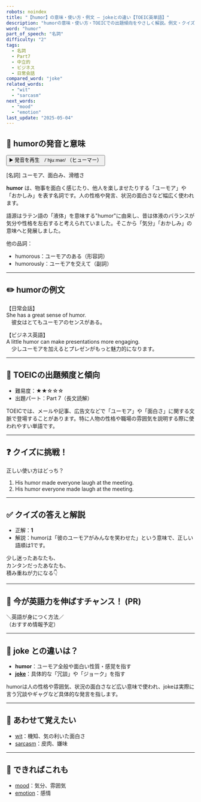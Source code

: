 ```yaml
---
robots: noindex
title: "【humor】の意味・使い方・例文 ― jokeとの違い【TOEIC英単語】"
description: "humorの意味・使い方・TOEICでの出題傾向をやさしく解説。例文・クイズ付きでjokeとの違いもわかりやすく学べます。"
word: "humor"
part_of_speech: "名詞"
difficulty: "2"
tags:
  - 名詞
  - Part7
  - 中立的
  - ビジネス
  - 日常会話
compared_word: "joke"
related_words:
  - "wit"
  - "sarcasm"
next_words:
  - "mood"
  - "emotion"
last_update: "2025-05-04"
---
```


## 🔰 humorの発音と意味

<button class="play-audio" onclick="playTTS('humor')">
  <span class="play-audio-main">
    ▶️ 発音を再生　/ˈhjuːmər/
  </span>
  <span class="play-audio-sub">
    （ヒューマー）
  </span>
</button>

[名詞] ユーモア、面白み、滑稽さ

**humor** は、物事を面白く感じたり、他人を楽しませたりする「ユーモア」や「おかしみ」を表す名詞です。人の性格や発言、状況の面白さなど幅広く使われます。

語源はラテン語の「液体」を意味する"humor"に由来し、昔は体液のバランスが気分や性格を左右すると考えられていました。そこから「気分」「おかしみ」の意味へと発展しました。

他の品詞：  
- humorous：ユーモアのある（形容詞）
- humorously：ユーモアを交えて（副詞）

---

## ✏️ humorの例文

【日常会話】  
She has a great sense of humor.  
　彼女はとてもユーモアのセンスがある。

【ビジネス英語】  
A little humor can make presentations more engaging.  
　少しユーモアを加えるとプレゼンがもっと魅力的になります。

---

## 🎯 TOEICの出題頻度と傾向

- 難易度：★★☆☆☆
- 出題パート：Part 7（長文読解）

TOEICでは、メールや記事、広告文などで「ユーモア」や「面白さ」に関する文脈で登場することがあります。特に人物の性格や職場の雰囲気を説明する際に使われやすい単語です。

---

## ❓ クイズに挑戦！

正しい使い方はどっち？

1. His humor made everyone laugh at the meeting.  
2. His humor everyone made laugh at the meeting.

---

## ✅ クイズの答えと解説

- 正解：**1**
- 解説：humorは「彼のユーモアがみんなを笑わせた」という意味で、正しい語順は1です。

少し迷ったあなたも、  
カンタンだったあなたも、  
積み重ねが力になる👇️

---

## 🚀 今が英語力を伸ばすチャンス！ (PR)

<div class="info-center">
＼英語が身につく方法／<br>  
（おすすめ情報予定）
</div>

---

## 🤔  joke との違いは？

- **humor**：ユーモア全般や面白い性質・感覚を指す
- **[joke](/word/joke/)**：具体的な「冗談」や「ジョーク」を指す

humorは人の性格や雰囲気、状況の面白さなど広い意味で使われ、jokeは実際に言う冗談やギャグなど具体的な発言を指します。

---

## 🧩 あわせて覚えたい

- [wit](/word/wit/)：機知、気の利いた面白さ
- [sarcasm](/word/sarcasm/)：皮肉、嫌味

---

## 📖 できればこれも

- [mood](/word/mood/)：気分、雰囲気
- [emotion](/word/emotion/)：感情

<!-- cvid: aid47_bid00 -->
